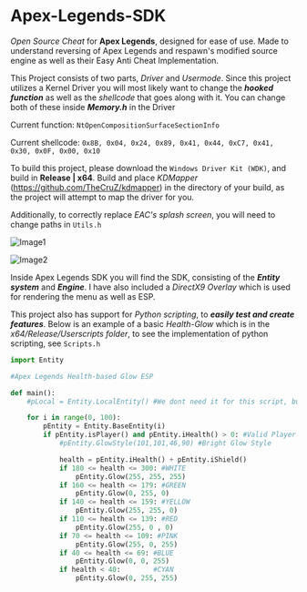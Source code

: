 # Apex-Legends-SDK
*Open Source Cheat* for **Apex Legends**, designed for ease of use. Made to understand reversing of Apex Legends and respawn's modified source engine as well as their Easy Anti Cheat Implementation.

This Project consists of two parts, *Driver* and *Usermode*.
Since this project utilizes a Kernel Driver you will most likely want to change the ***hooked function*** as well as the *shellcode* that goes along with it. You can change both of these inside ***Memory.h*** in the Driver

Current function: `NtOpenCompositionSurfaceSectionInfo`

Current shellcode: `0x8B, 0x04, 0x24, 0x89, 0x41, 0x44, 0xC7, 0x41, 0x30, 0x0F, 0x00, 0x10`

To build this project, please download the ```Windows Driver Kit (WDK)```, and build in **Release | x64**. Build and place *KDMapper* (https://github.com/TheCruZ/kdmapper) in the directory of your build, as the project will attempt to map the driver for you.

Additionally, to correctly replace *EAC's splash screen*, you will need to change paths in `Utils.h`


![Image1](https://media.discordapp.net/attachments/733974815735808041/913891455209181205/unknown.png)

![Image2](https://media.discordapp.net/attachments/733974815735808041/913897236210008074/unknown.png)

Inside Apex Legends SDK you will find the SDK, consisting of the ***Entity system*** and ***Engine***. I have also included a *DirectX9 Overlay* which is used for rendering the menu as well as ESP.

This project also has support for *Python scripting*, to ***easily test and create features***.
Below is an example of a basic *Health-Glow* which is in the *x64/Release/Userscripts folder*, to see the implementation of python scripting, see `Scripts.h`


```python
import Entity

#Apex Legends Health-based Glow ESP

def main():
    #pLocal = Entity.LocalEntity() #We dont need it for this script, but this is how you would get the localPlayer

    for i in range(0, 100):
        pEntity = Entity.BaseEntity(i)
        if pEntity.isPlayer() and pEntity.iHealth() > 0: #Valid Player
            #pEntity.GlowStyle(101,101,46,90) #Bright Glow Style

            health = pEntity.iHealth() + pEntity.iShield()
            if 180 <= health <= 300: #WHITE
                pEntity.Glow(255, 255, 255)
            if 160 <= health <= 179: #GREEN
                pEntity.Glow(0, 255, 0)
            if 140 <= health <= 159: #YELLOW
                pEntity.Glow(255, 255, 0)
            if 110 <= health <= 139: #RED
                pEntity.Glow(255, 0 , 0)
            if 70 <= health <= 109: #PINK
                pEntity.Glow(255, 0, 255)
            if 40 <= health <= 69: #BLUE
                pEntity.Glow(0, 0, 255)
            if health < 40:        #CYAN
                pEntity.Glow(0, 255, 255)
```
